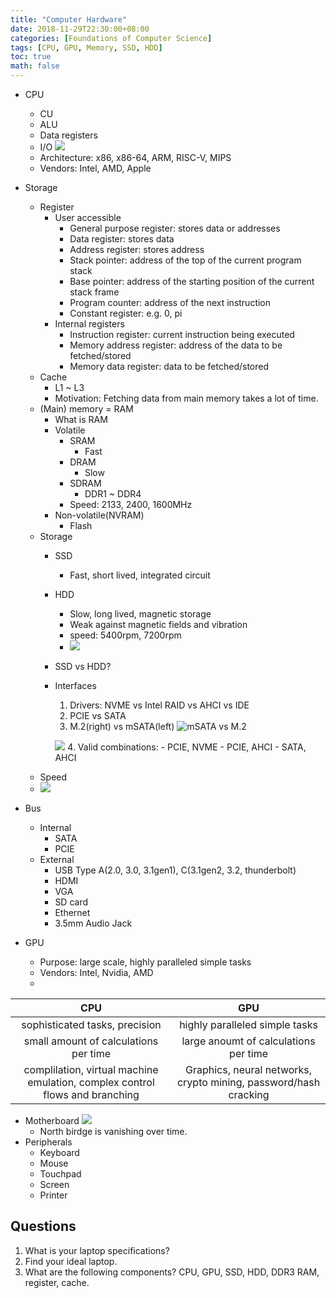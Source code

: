 ```yaml
---
title: "Computer Hardware"
date: 2018-11-29T22:30:00+08:00
categories: [Foundations of Computer Science]
tags: [CPU, GPU, Memory, SSD, HDD]
toc: true
math: false
---
```


- CPU
    - CU
    - ALU
    - Data registers
    - I/O
    ![](https://qph.fs.quoracdn.net/main-qimg-9be4168022f2e8a08981cbd1134651c3)
    - Architecture: x86, x86-64, ARM, RISC-V, MIPS
    - Vendors: Intel, AMD, Apple
- Storage
    - Register
        - User accessible
            - General purpose register: stores data or addresses
            - Data register: stores data
            - Address register: stores address
            - Stack pointer: address of the top of the current program stack
            - Base pointer: address of the starting position of the current stack frame
            - Program counter: address of the next instruction
            - Constant register: e.g. 0, pi
        - Internal registers
            - Instruction register: current instruction being executed
            - Memory address register: address of the data to be fetched/stored
            - Memory data register: data to be fetched/stored
    - Cache
        - L1 ~ L3
        - Motivation: Fetching data from main memory takes a lot of time.
    - (Main) memory = RAM
        - What is RAM
        - Volatile
            - SRAM
                - Fast
            - DRAM
                - Slow
            - SDRAM
                - DDR1 ~ DDR4
            - Speed: 2133, 2400, 1600MHz
        - Non-volatile(NVRAM)
            - Flash
    - Storage
        - SSD
            - Fast, short lived, integrated circuit
        - HDD
            - Slow, long lived, magnetic storage
            - Weak against magnetic fields and vibration
            - speed: 5400rpm, 7200rpm
            - ![](https://www.cs.uic.edu/~jbell/CourseNotes/OperatingSystems/images/Chapter10/10_01_DiskMechanism.jpg)
        - SSD vs HDD?
        - Interfaces
            1. Drivers: NVME vs Intel RAID vs AHCI vs IDE
            2. PCIE vs SATA
            3. M.2(right) vs mSATA(left)
            ![mSATA vs M.2](https://upload.wikimedia.org/wikipedia/commons/c/c5/M.2_and_mSATA_SSDs_comparison.jpg)

            ![](https://cclgroupltd.com/wp-content/uploads/2018/07/03_SATA_Express_interface.png)
            4. Valid combinations:
                - PCIE, NVME
                - PCIE, AHCI
                - SATA, AHCI
    - Speed
    - ![](https://images.bit-tech.net/content_images/2007/11/the_secrets_of_pc_memory_part_1/hei.png)

- Bus
    - Internal
        - SATA
        - PCIE
    - External
        - USB Type A(2.0, 3.0, 3.1gen1), C(3.1gen2, 3.2, thunderbolt)
        - HDMI
        - VGA
        - SD card
        - Ethernet
        - 3.5mm Audio Jack
- GPU
    - Purpose: large scale, highly paralleled simple tasks
    - Vendors: Intel, Nvidia, AMD
    -
| CPU |  GPU |
|:-:| :----------: |
| sophisticated tasks, precision | highly paralleled simple tasks|
| small amount of calculations per time | large anoumt of calculations per time |
| complilation, virtual machine emulation, complex control flows and branching | Graphics, neural networks, crypto mining, password/hash cracking |
- Motherboard
![](https://i.imgur.com/tD2o5a5.png)
    - North birdge is vanishing over time.
- Peripherals
    - Keyboard
    - Mouse
    - Touchpad
    - Screen
    - Printer

## Questions
1. What is your laptop specifications?
2. Find your ideal laptop.
3. What are the following components? CPU, GPU, SSD, HDD, DDR3 RAM, register, cache.

